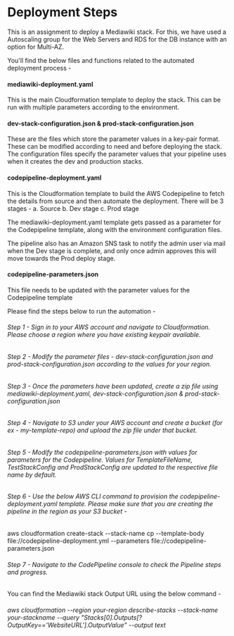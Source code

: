 # Deployment Steps

This is an assignment to deploy a Mediawiki stack. For this, we have used a Autoscaling group for the Web Servers and RDS for the DB instance with an option for Multi-AZ.

You'll find the below files and functions related to the automated deployment process -

#### mediawiki-deployment.yaml

This is the main Cloudformation template to deploy the stack. This can be run with multiple parameters according to the environment.

#### dev-stack-configuration.json & prod-stack-configuration.json
These are the files which store the parameter values in a key-pair format. These can be modified according to need and before deploying the stack. The configuration files specify the parameter values that your pipeline uses when it creates the dev and production stacks.

#### codepipeline-deployment.yaml
This is the Cloudformation template to build the AWS Codepipeline to fetch the details from source and then automate the deployment. There will be 3 stages -
a. Source
b. Dev stage
c. Prod stage

The mediawiki-deployment.yaml template gets passed as a parameter for the Codepipeline template, along with the environment configuration files.

The pipeline also has an Amazon SNS task to notify the admin user via mail when the Dev stage is complete, and only once admin approves this will move towards the Prod deploy stage.

#### codepipeline-parameters.json
This file needs to be updated with the parameter values for the Codepipeline template

Please find the steps below to run the automation -

###### Step 1 - Sign in to your AWS account and navigate to Cloudformation. Please choose a region where you have existing keypair available.

###### Step 2 - Modify the parameter files - dev-stack-configuration.json and prod-stack-configuration.json according to the values for your region.

###### Step 3 - Once the parameters have been updated, create a zip file using mediawiki-deployment.yaml, dev-stack-configuration.json & prod-stack-configuration.json

###### Step 4 - Navigate to S3 under your AWS account and create a bucket (for ex - my-template-repo) and upload the zip file under that bucket.

###### Step 5 - Modify the codepipeline-parameters.json with values for parameters for the Codepipeline. Values for TemplateFileName, TestStackConfig and ProdStackConfig are updated to the respective file name by default.

###### Step 6 - Use the below AWS CLI command to provision the codepipeline-deployment.yaml template. Please make sure that you are creating the pipeline in the region as your S3 bucket -
aws cloudformation create-stack --stack-name cp --template-body file://codepipeline-deployment.yml --parameters file://codepipeline-parameters.json

###### Step 7 - Navigate to the CodePipeline console to check the Pipeline steps and progress.

You can find the Mediawiki stack Output URL using the below command -

###### aws cloudformation --region your-region describe-stacks --stack-name your-stackname --query "Stacks[0].Outputs[?OutputKey=='WebsiteURL'].OutputValue" --output text